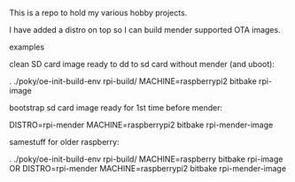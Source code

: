 This is a repo to hold my various hobby projects.

I have added a distro on top so I can build mender supported OTA images.

examples

clean SD card image ready to dd to sd card without mender (and uboot):

. ./poky/oe-init-build-env rpi-build/
MACHINE=raspberrypi2 bitbake rpi-image

bootstrap sd card image ready for 1st time before mender:

DISTRO=rpi-mender MACHINE=raspberrypi2 bitbake rpi-mender-image

samestuff for older raspberry:

. ./poky/oe-init-build-env rpi-build/
MACHINE=raspberry bitbake rpi-image OR
DISTRO=rpi-mender MACHINE=raspberrypi2 bitbake rpi-mender-image
